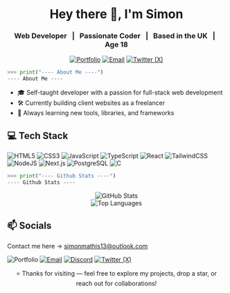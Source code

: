 <h1 align="center">Hey there 👋, I'm Simon</h1>
<h3 align="center">Web Developer &nbsp;&nbsp;|&nbsp;&nbsp; Passionate Coder &nbsp;&nbsp;|&nbsp;&nbsp; Based in the UK &nbsp;&nbsp;|&nbsp;&nbsp; Age 18</h3>

<div align="center">

[![Portfolio](https://img.shields.io/badge/Portfolio-000000?style=flat&logo=firefox&logoColor=white)](https://your-portfolio-link.com)
[![Email](https://img.shields.io/badge/Outlook-0078D4?style=flat&logo=microsoft-outlook&logoColor=white)](mailto:simonmathis13@outlook.com)
[![Twitter (X)](https://img.shields.io/badge/Twitter-1DA1F2?style=flat&logo=x&logoColor=white)](https://x.com/boringmath13)

</div>

```python
>>> print("---- About Me ----")
---- About Me ----
```


- 🎓 Self-taught developer with a passion for full-stack web development  
- 🛠️ Currently building client websites as a freelancer  
- 🔎 Always learning new tools, libraries, and frameworks  


## 💻 Tech Stack

![HTML5](https://img.shields.io/badge/html5-%23E34F26.svg?style=flat&logo=html5&logoColor=white)
![CSS3](https://img.shields.io/badge/css3-%231572B6.svg?style=flat&logo=css3&logoColor=white)
![JavaScript](https://img.shields.io/badge/javascript-%23F7DF1E.svg?style=flat&logo=javascript&logoColor=black)
![TypeScript](https://img.shields.io/badge/typescript-%23007ACC.svg?style=flat&logo=typescript&logoColor=white)
![React](https://img.shields.io/badge/react-%2320232a.svg?style=flat&logo=react&logoColor=%2361DAFB)
![TailwindCSS](https://img.shields.io/badge/tailwindcss-%2338B2AC.svg?style=flat&logo=tailwind-css&logoColor=white)
![NodeJS](https://img.shields.io/badge/node.js-%2343853D.svg?style=flat&logo=node.js&logoColor=white)
![Next.js](https://img.shields.io/badge/next.js-%23000000.svg?style=flat&logo=nextdotjs&logoColor=white)
![PostgreSQL](https://img.shields.io/badge/postgresql-%23316192.svg?style=flat&logo=postgresql&logoColor=white)
![C](https://img.shields.io/badge/C-%2300599C.svg?style=flat&logo=c&logoColor=white)


```python
>>> print("---- Github Stats ----")
---- Github Stats ----
```

<p align="center">
  <img src="https://github-readme-stats.vercel.app/api?username=simonmathis&show_icons=true&theme=radical" alt="GitHub Stats" />
  <br />
  <img src="https://github-readme-stats.vercel.app/api/top-langs/?username=simonmathis&layout=compact&theme=radical" alt="Top Languages" />
</p>


## 📫 Socials

Contact me here → [simonmathis13@outlook.com](mailto:simonmathis13@outlook.com)

![Portfolio](https://img.shields.io/badge/Portfolio-000000?style=flat&logo=firefox&logoColor=white)
[![Email](https://img.shields.io/badge/Outlook-0078D4?style=flat&logo=microsoft-outlook&logoColor=white)](mailto:simonmathis13@outlook.com)
[![Discord](https://img.shields.io/badge/Discord-5865F2?style=flat&logo=discord&logoColor=white)](https://discordapp.com/users/915655956745048125)
[![Twitter (X)](https://img.shields.io/badge/Twitter-1DA1F2?style=flat&logo=x&logoColor=white)](https://x.com/boringmath13)

<p align="center">
  ⭐ Thanks for visiting — feel free to explore my projects, drop a star, or reach out for collaborations!
</p>
